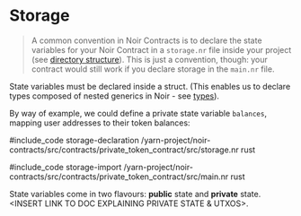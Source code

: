 # Storage

> A common convention in Noir Contracts is to declare the state variables for your Noir Contract in a `storage.nr` file inside your project (see [directory structure](./layout.md#directory-structure)). This is just a convention, though: your contract would still work if you declare storage in the `main.nr` file.

State variables must be declared inside a struct. (This enables us to declare types composed of nested generics in Noir - see [types](./types.md)).

By way of example, we could define a private state variable `balances`, mapping user addresses to their token balances:

#include_code storage-declaration /yarn-project/noir-contracts/src/contracts/private_token_contract/src/storage.nr rust

#include_code storage-import /yarn-project/noir-contracts/src/contracts/private_token_contract/src/main.nr rust

State variables come in two flavours: **public** state and **private** state. <INSERT LINK TO DOC EXPLAINING PRIVATE STATE & UTXOS>.
